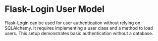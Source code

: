 # Flask-Login User Model

Flask-Login can be used for user authentication without relying on
SQLAlchemy. It requires implementing a user class and a method to
load users. This setup demonstrates basic authentication without
a database.
